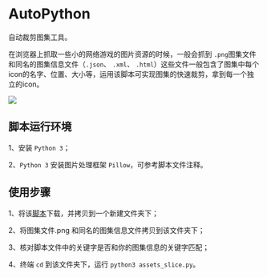 # AutoPython
自动裁剪图集工具。

在浏览器上抓取一些小的网络游戏的图片资源的时候，一般会抓到 `.png`图集文件和同名的图集信息文件（`.json`、 `.xml`、 `.html`）这些文件一般包含了图集中每个icon的名字、位置、大小等，运用该脚本可实现图集的快速裁剪，拿到每一个独立的icon。


![](https://github.com/zwp/AutoPython/blob/master/auto_slice.gif)

## 脚本运行环境

1、安装 `Python 3`；

2、`Python 3` 安装图片处理框架 `Pillow`，可参考脚本文件注释。


## 使用步骤

1、将该[脚本](https://github.com/zwp/AutoPython/blob/master/iconSlice/assets_slice.py)下载，并拷贝到一个新建文件夹下；

2、将图集文件.png 和同名的图集信息文件拷贝到该文件夹下；

3、核对脚本文件中的关键字是否和你的图集信息的关键字匹配；

4、终端 `cd` 到该文件夹下，运行 `python3 assets_slice.py`。
